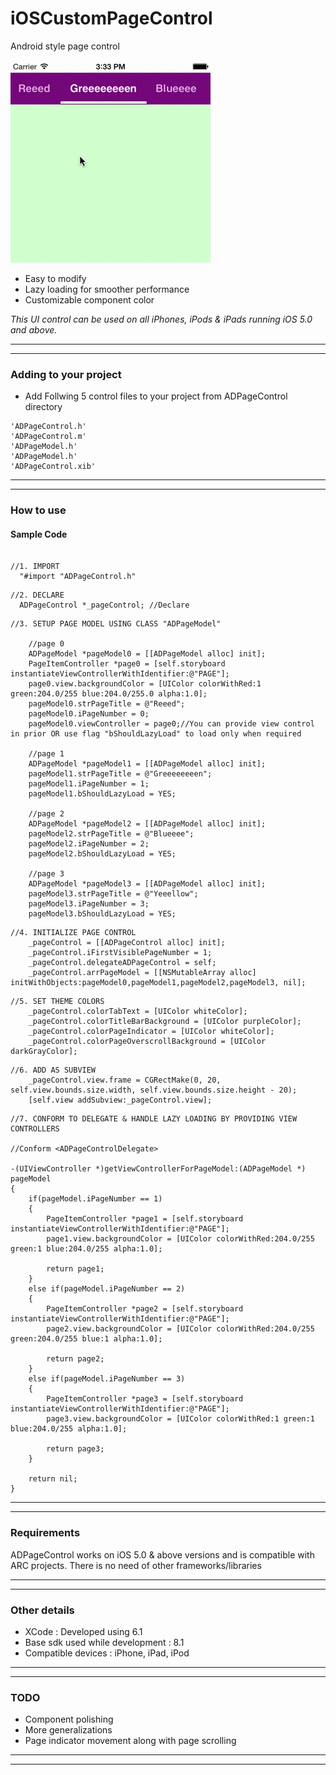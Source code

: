 # iOSCustomPageControl
Android style page control

![      ](\pageControl.gif "")       


* Easy to modify 
* Lazy loading for smoother performance
* Customizable component color

<em>This UI control can be used on all iPhones, iPods & iPads running iOS 5.0 and above.</em>

---
---

### Adding to your project


* Add Follwing 5 control files to your project from ADPageControl directory

```
'ADPageControl.h'
'ADPageControl.m'
'ADPageModel.h'
'ADPageModel.h'
'ADPageControl.xib'
```

---
---

### How to use

#### Sample Code

```obj-c

//1. IMPORT
  "#import "ADPageControl.h"
```

```obj-c
//2. DECLARE
  ADPageControl *_pageControl; //Declare
```  

```obj-c  
//3. SETUP PAGE MODEL USING CLASS "ADPageModel"

    //page 0
    ADPageModel *pageModel0 = [[ADPageModel alloc] init];
    PageItemController *page0 = [self.storyboard instantiateViewControllerWithIdentifier:@"PAGE"];
    page0.view.backgroundColor = [UIColor colorWithRed:1 green:204.0/255 blue:204.0/255.0 alpha:1.0];
    pageModel0.strPageTitle = @"Reeed";
    pageModel0.iPageNumber = 0;
    pageModel0.viewController = page0;//You can provide view control in prior OR use flag "bShouldLazyLoad" to load only when required

    //page 1
    ADPageModel *pageModel1 = [[ADPageModel alloc] init];
    pageModel1.strPageTitle = @"Greeeeeeeen";
    pageModel1.iPageNumber = 1;
    pageModel1.bShouldLazyLoad = YES;
    
    //page 2
    ADPageModel *pageModel2 = [[ADPageModel alloc] init];
    pageModel2.strPageTitle = @"Blueeee";
    pageModel2.iPageNumber = 2;
    pageModel2.bShouldLazyLoad = YES;
    
    //page 3
    ADPageModel *pageModel3 = [[ADPageModel alloc] init];
    pageModel3.strPageTitle = @"Yeeellow";
    pageModel3.iPageNumber = 3;
    pageModel3.bShouldLazyLoad = YES;  
```

```obj-c
//4. INITIALIZE PAGE CONTROL
    _pageControl = [[ADPageControl alloc] init];
    _pageControl.iFirstVisiblePageNumber = 1;
    _pageControl.delegateADPageControl = self;
    _pageControl.arrPageModel = [[NSMutableArray alloc] initWithObjects:pageModel0,pageModel1,pageModel2,pageModel3, nil];
```

```obj-c
//5. SET THEME COLORS
    _pageControl.colorTabText = [UIColor whiteColor];
    _pageControl.colorTitleBarBackground = [UIColor purpleColor];
    _pageControl.colorPageIndicator = [UIColor whiteColor];
    _pageControl.colorPageOverscrollBackground = [UIColor darkGrayColor];
```

```obj-c
//6. ADD AS SUBVIEW
    _pageControl.view.frame = CGRectMake(0, 20, self.view.bounds.size.width, self.view.bounds.size.height - 20);
    [self.view addSubview:_pageControl.view];
```

```obj-c
//7. CONFORM TO DELEGATE & HANDLE LAZY LOADING BY PROVIDING VIEW CONTROLLERS

//Conform <ADPageControlDelegate>

-(UIViewController *)getViewControllerForPageModel:(ADPageModel *) pageModel
{
    if(pageModel.iPageNumber == 1)
    {
        PageItemController *page1 = [self.storyboard instantiateViewControllerWithIdentifier:@"PAGE"];
        page1.view.backgroundColor = [UIColor colorWithRed:204.0/255 green:1 blue:204.0/255 alpha:1.0];

        return page1;
    }
    else if(pageModel.iPageNumber == 2)
    {
        PageItemController *page2 = [self.storyboard instantiateViewControllerWithIdentifier:@"PAGE"];
        page2.view.backgroundColor = [UIColor colorWithRed:204.0/255 green:204.0/255 blue:1 alpha:1.0];
        
        return page2;
    }
    else if(pageModel.iPageNumber == 3)
    {
        PageItemController *page3 = [self.storyboard instantiateViewControllerWithIdentifier:@"PAGE"];
        page3.view.backgroundColor = [UIColor colorWithRed:1 green:1 blue:204.0/255 alpha:1.0];
        
        return page3;
    }
    
    return nil;
}

```


---
---

### Requirements

ADPageControl works on iOS 5.0 & above versions and is compatible with ARC projects. There is no need of other frameworks/libraries

---
---

### Other details

* XCode : Developed using 6.1
* Base sdk used while development : 8.1
* Compatible devices : iPhone, iPad, iPod

---
---

### TODO

* Component polishing
* More generalizations
* Page indicator movement along with page scrolling

---
---
